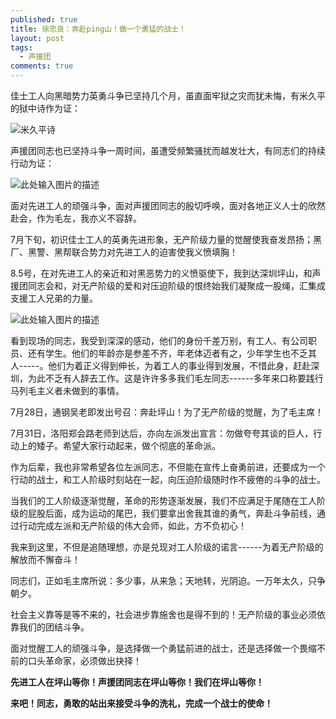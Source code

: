 ```yaml
---
published: true
title: 徐忠良：奔赴ping山！做一个勇猛的战士！
layout: post
tags:
  - 声援团
comments: true
---
```

佳士工人向黑暗势力英勇斗争已坚持几个月，虽直面牢狱之灾而犹未悔，有米久平的狱中诗作为证：

![米久平诗](http://wx2.sinaimg.cn/mw690/0060lm7Tly1ftzs8zq0emj31110kudlo.jpg)

声援团同志也已坚持斗争一周时间，虽遭受频繁骚扰而越发壮大，有同志们的持续行动为证：

![此处输入图片的描述](http://wx4.sinaimg.cn/mw690/0060lm7Tly1ftzsaprdh4j31400u042a.jpg)

面对先进工人的顽强斗争，面对声援团同志的殷切呼唤，面对各地正义人士的欣然赴会，作为毛左，我亦义不容辞。

7月下旬，初识佳士工人的英勇先进形象，无产阶级力量的觉醒使我奋发昂扬；黑厂、黑警、黑帮联合势力对先进工人的迫害使我义愤填胸！

8.5号，在对先进工人的亲近和对黑恶势力的义愤驱使下，我到达深圳坪山，和声援团同志会和，对无产阶级的爱和对压迫阶级的恨终始我们凝聚成一股绳，汇集成支援工人兄弟的力量。

![此处输入图片的描述](http://wx3.sinaimg.cn/mw690/0060lm7Tly1ftzsff7us9j31kw16ob2d.jpg)

看到现场的同志，我受到深深的感动，他们的身份千差万别，有工人、有公司职员、还有学生。他们的年龄亦是参差不齐，年老体迈者有之，少年学生也不乏其人-----。他们为着正义得到伸长，为着工人的事业得到发展，不惜此身，赶赴深圳，为此不乏有人辞去工作。这是许许多多我们毛左同志------多年来口称要践行马列毛主义者未做到的事情。

7月28日，通钢吴老即发出号召：奔赴坪山！为了无产阶级的觉醒，为了毛主席！

7月31日，洛阳郑会路老师到达后，亦向左派发出宣言：勿做夸夸其谈的巨人，行动上的矮子。希望大家行动起来，做个彻底的革命派。

作为后辈，我也非常希望各位左派同志，不但能在宣传上奋勇前进，还要成为一个行动的战士，和工人阶级时刻站在一起，向压迫阶级随时作不疲倦的斗争的战士。

当我们的工人阶级逐渐觉醒，革命的形势逐渐发展，我们不应满足于尾随在工人阶级的屁股后面，成为运动的尾巴，我们要拿出舍我其谁的勇气，奔赴斗争前线，通过行动完成左派和无产阶级的伟大会师，如此，方不负初心！

我来到这里，不但是追随理想，亦是兑现对工人阶级的诺言------为着无产阶级的解放而不懈奋斗！

同志们，正如毛主席所说：多少事，从来急；天地转，光阴迫。一万年太久，只争朝夕。

社会主义靠等是等不来的，社会进步靠施舍也是得不到的！无产阶级的事业必须依靠我们的团结斗争。

面对觉醒工人的顽强斗争，是选择做一个勇猛前进的战士，还是选择做一个畏缩不前的口头革命家，必须做出抉择！

**先进工人在坪山等你！声援团同志在坪山等你！我们在坪山等你！**

**来吧！同志，勇敢的站出来接受斗争的洗礼，完成一个战士的使命！**